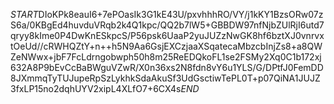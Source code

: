 $START$DIoKPk8eauI6+7ePOasIk3G1kE43U/pxvhhhRO/VY/j1kKY1BzsORw07zS6a/0KBgEd4huvduVRqb2k4Q1kpc/QQ2b7lW5+GBBDW97nfNjbZUlRjI6utd7qryy8kIme0P4DwKnESkpcS/P56psk6UaaP2yuJUZzNwGK8hf6bztXJ0vnrvxtOeUd//cRWHQZtY+n++h5N9Aa6GsjEXCzjaaXSqatecaMbzcbInjZs8+a8QWZeNWwx+jbF7FcLdrngobwph50h8m25ReEDQkoFL1se2FSMy2Xq0C1b172xj632A8P9bEvCcBaBWguVZwR/X0n36xs2N8fdn8vY6u1YLS/G/DPtfJ0FemDD8JXmmqTyTUJupeRpSzLykhkSdaAkuSf3UdGsctiwTePL0T+p07QiNA1JUJZ3fxLP15no2dqhUYV2xipL4XLfO7+6CX4s$END$